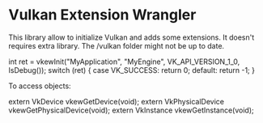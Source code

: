 # Vulkan Extension Wrangler
This library allow to initialize Vulkan and adds some extensions. It doesn't requires extra library. The /vulkan folder might not be up to date.

int ret = vkewInit("MyApplication", "MyEngine", VK_API_VERSION_1_0, IsDebug());
switch (ret)
{
  case VK_SUCCESS:
    return 0;
  default:
    return -1;
}

To access objects:

extern VkDevice vkewGetDevice(void);
extern VkPhysicalDevice vkewGetPhysicalDevice(void);
extern VkInstance vkewGetInstance(void);
